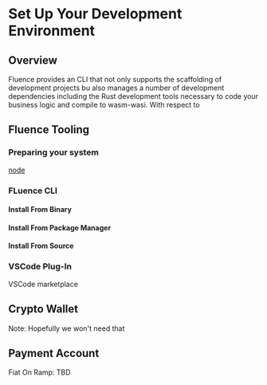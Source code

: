 # Set Up Your Development Environment

## Overview

Fluence provides an CLI that not only supports the scaffolding of development projects bu also manages a number of development dependencies including the Rust development tools necessary to code your business logic and compile to wasm-wasi. With respect to 


## Fluence Tooling

### Preparing your system

[node](https://nodejs.org/en/learn/getting-started/how-to-install-nodejs)

### FLuence CLI

#### Install From Binary

#### Install From Package Manager

#### Install From Source


### VSCode Plug-In

VSCode marketplace


## Crypto Wallet

Note: Hopefully we won't need that

## Payment Account

Fiat On Ramp: TBD

